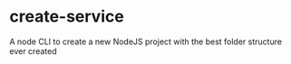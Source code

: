 # create-service
A node CLI to create a new NodeJS project with the best folder structure ever created
